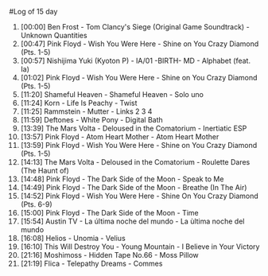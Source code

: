 #Log of 15 day

1. [00:00] Ben Frost - Tom Clancy's Siege (Original Game Soundtrack) - Unknown Quantities
1. [00:47] Pink Floyd - Wish You Were Here - Shine on You Crazy Diamond (Pts. 1-5)
1. [00:57] Nishijima Yuki (Kyoton P) - IA/01 -BIRTH- MD - Alphabet (feat. Ia)
1. [01:02] Pink Floyd - Wish You Were Here - Shine on You Crazy Diamond (Pts. 1-5)
1. [11:20] Shameful Heaven - Shameful Heaven - Solo uno
1. [11:24] Korn - Life Is Peachy - Twist
1. [11:25] Rammstein - Mutter - Links 2 3 4
1. [11:59] Deftones - White Pony - Digital Bath
1. [13:39] The Mars Volta - Deloused in the Comatorium - Inertiatic ESP
1. [13:57] Pink Floyd - Atom Heart Mother - Atom Heart Mother
1. [13:59] Pink Floyd - Wish You Were Here - Shine on You Crazy Diamond (Pts. 1-5)
1. [14:13] The Mars Volta - Deloused in the Comatorium - Roulette Dares (The Haunt of)
1. [14:48] Pink Floyd - The Dark Side of the Moon - Speak to Me
1. [14:49] Pink Floyd - The Dark Side of the Moon - Breathe (In The Air)
1. [14:52] Pink Floyd - Wish You Were Here - Shine On You Crazy Diamond (Pts. 6-9)
1. [15:00] Pink Floyd - The Dark Side of the Moon - Time
1. [15:54] Austin TV - La última noche del mundo - La ùltima noche del mundo
1. [16:08] Helios - Unomia - Velius
1. [16:10] This Will Destroy You - Young Mountain - I Believe in Your Victory
1. [21:16] Moshimoss - Hidden Tape No.66 - Moss Pillow
1. [21:19] Flica - Telepathy Dreams - Commes
